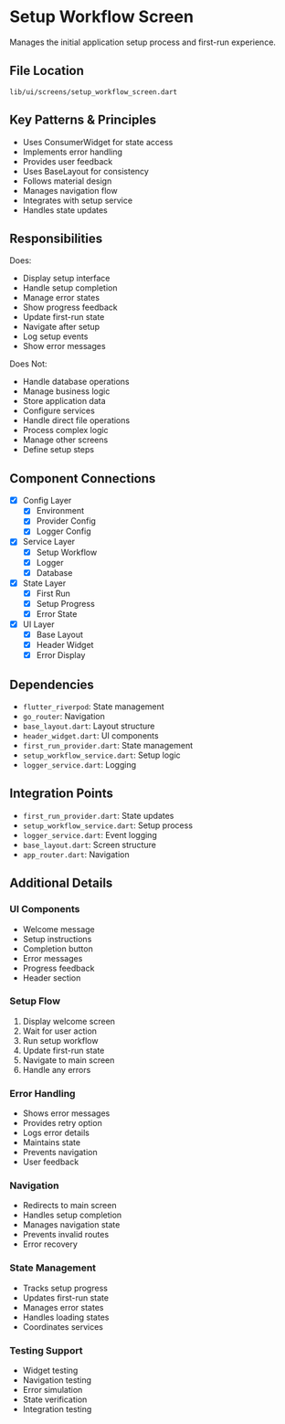 # Setup Workflow Screen

Manages the initial application setup process and first-run experience.

## File Location
`lib/ui/screens/setup_workflow_screen.dart`

## Key Patterns & Principles
- Uses ConsumerWidget for state access
- Implements error handling
- Provides user feedback
- Uses BaseLayout for consistency
- Follows material design
- Manages navigation flow
- Integrates with setup service
- Handles state updates

## Responsibilities
Does:
- Display setup interface
- Handle setup completion
- Manage error states
- Show progress feedback
- Update first-run state
- Navigate after setup
- Log setup events
- Show error messages

Does Not:
- Handle database operations
- Manage business logic
- Store application data
- Configure services
- Handle direct file operations
- Process complex logic
- Manage other screens
- Define setup steps

## Component Connections
- [x] Config Layer
  - [x] Environment
  - [x] Provider Config
  - [x] Logger Config
- [x] Service Layer
  - [x] Setup Workflow
  - [x] Logger
  - [x] Database
- [x] State Layer
  - [x] First Run
  - [x] Setup Progress
  - [x] Error State
- [x] UI Layer
  - [x] Base Layout
  - [x] Header Widget
  - [x] Error Display

## Dependencies
- `flutter_riverpod`: State management
- `go_router`: Navigation
- `base_layout.dart`: Layout structure
- `header_widget.dart`: UI components
- `first_run_provider.dart`: State management
- `setup_workflow_service.dart`: Setup logic
- `logger_service.dart`: Logging

## Integration Points
- `first_run_provider.dart`: State updates
- `setup_workflow_service.dart`: Setup process
- `logger_service.dart`: Event logging
- `base_layout.dart`: Screen structure
- `app_router.dart`: Navigation

## Additional Details

### UI Components
- Welcome message
- Setup instructions
- Completion button
- Error messages
- Progress feedback
- Header section

### Setup Flow
1. Display welcome screen
2. Wait for user action
3. Run setup workflow
4. Update first-run state
5. Navigate to main screen
6. Handle any errors

### Error Handling
- Shows error messages
- Provides retry option
- Logs error details
- Maintains state
- Prevents navigation
- User feedback

### Navigation
- Redirects to main screen
- Handles setup completion
- Manages navigation state
- Prevents invalid routes
- Error recovery

### State Management
- Tracks setup progress
- Updates first-run state
- Manages error states
- Handles loading states
- Coordinates services

### Testing Support
- Widget testing
- Navigation testing
- Error simulation
- State verification
- Integration testing 